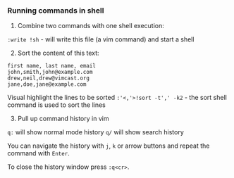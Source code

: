 ### Running commands in shell

1. Combine two commands with one shell execution:

`:write !sh` - will write this file (a vim command) and start a shell

2. Sort the content of this text:

```
first name, last name, email
john,smith,john@example.com
drew,neil,drew@vimcast.org
jane,doe,jane@example.com
```

Visual highlight the lines to be sorted
`:'<,'>!sort -t',' -k2` - the sort shell command is used to sort the lines

3. Pull up command history in vim

`q:` will show normal mode history
`q/` will show search history

You can navigate the history with `j`, `k` or arrow buttons and repeat the command with `Enter`.

To close the history window press `:q<cr>`.

